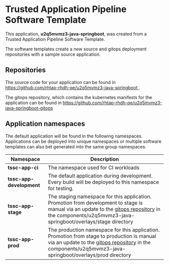 # Trusted Application Pipeline Software Template

This application, **u2q5mvmz3-java-springboot**, was created from a Trusted Application Pipeline Software Template.

The software templates create a new source and gitops deployment repositories with a sample source application. 

## Repositories

The source code for your application can be found in [https://github.com/rhtap-rhdh-qe/u2q5mvmz3-java-springboot ](https://github.com/rhtap-rhdh-qe/u2q5mvmz3-java-springboot ).
 
The gitops repository, which contains the kubernetes manifests for the application can be found in 
[https://github.com/rhtap-rhdh-qe/u2q5mvmz3-java-springboot-gitops ](https://github.com/rhtap-rhdh-qe/u2q5mvmz3-java-springboot-gitops ) 

## Application namespaces 

The default application will be found in the following namespaces. Applications can be deployed into unique namespaces or multiple software templates can also bet generated into the same group namespaces.  

|  Namespace   |  Description   |  
| -------- | -------- |
| **tssc-app-ci** | The namespace used for CI workloads |
| **tssc-app-development** | The default application during development. Every build will be deployed to this namespace for testing. |
| **tssc-app-stage** | The staging namespace for this application. Promotion from development to stage is manual via an update to the [gitops repository](https://github.com/rhtap-rhdh-qe/u2q5mvmz3-java-springboot-gitops ) in the components/u2q5mvmz3-java-springboot/overlays/stage directory |
| **tssc-app-prod** | The production namespace for this application. Promotion from stage to production is manual via an update to the [gitops repository](https://github.com/rhtap-rhdh-qe/u2q5mvmz3-java-springboot-gitops ) in the components/u2q5mvmz3-java-springboot/overlays/prod directory |